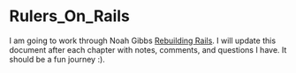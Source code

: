 # Rulers_On_Rails

I am going to work through Noah Gibbs [Rebuilding Rails](https://rebuilding-rails.com/). I will update this document after each chapter with notes, comments, and questions I have. It should be a fun journey :).

